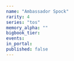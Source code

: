```yaml
---
name: "Ambassador Spock"
rarity: 4
series: "tos"
memory_alpha: ""
bigbook_tier:
events:
in_portal:
published: false
---
```


